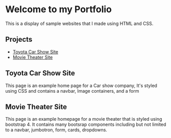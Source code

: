 <h1> Welcome to my Portfolio </h1>  
<p> This is a display of sample websites that I made using HTML and CSS.</p>

<h2>Projects</h2>
  <ul>
    <li><a href="https://github.com/ExjeetzZ/HTML-and-CSS-Projects/tree/main/One-Page%20Website">Toyota Car Show Site</a></li>
    <li><a href="https://github.com/ExjeetzZ/HTML-and-CSS-Projects/tree/main/Bootstrap">Movie Theater Site </a></li>
  </ul>

<h2>Toyota Car Show Site</h2>
<p>This page is an example home page for a Car show company, It's styled using CSS and contains a navbar, Image containers, and a form</p>

<h2>Movie Theater Site</h2>
<p>This page is an example homepage for a movie theater that is styled using bootstrap 4. It contains many bootsrap components including but not limited to a navbar, jumbotron, form, cards, dropdowns.</p>
